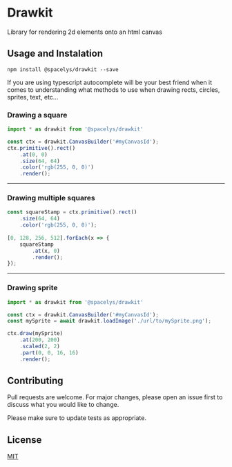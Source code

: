 # Drawkit
Library for rendering 2d elements onto an html canvas

## Usage and Instalation

`npm install @spacelys/drawkit --save`

If you are using typescript autocomplete will be your best friend when it comes to understanding what methods to use when drawing rects, circles, sprites, text, etc...

### Drawing a square

```typescript
import * as drawkit from '@spacelys/drawkit'

const ctx = drawkit.CanvasBuilder('#myCanvasId');
ctx.primitive().rect()
    .at(0, 0)
    .size(64, 64)
    .color('rgb(255, 0, 0)')
    .render();
```

---

### Drawing multiple squares

```typescript
const squareStamp = ctx.primitive().rect()
    .size(64, 64)
    .color('rgb(255, 0, 0)');
    
[0, 128, 256, 512].forEach(x => {
    squareStamp
        .at(x, 0)
        .render();
});
```

---

### Drawing sprite

```typescript
import * as drawkit from '@spacelys/drawkit'

const ctx = drawkit.CanvasBuilder('#myCanvasId');
const mySprite = await drawkit.loadImage('./url/to/mySprite.png');

ctx.draw(mySprite)
    .at(200, 200)
    .scaled(2, 2)
    .part(0, 0, 16, 16)
    .render();
```

## Contributing

Pull requests are welcome. For major changes, please open an issue first to discuss what you would like to change.

Please make sure to update tests as appropriate.

## License

[MIT](https://choosealicense.com/licenses/mit/)
